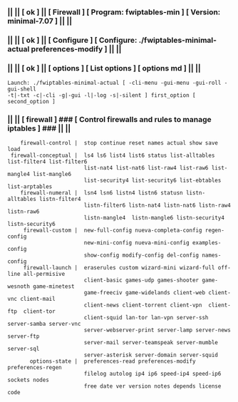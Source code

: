 ### || || [ ok ] || [ Firewall ] [ Program: fwiptables-min ] [ Version: minimal-7.07 ] || ||
### || || [ ok ] || [ Configure ] [ Configure: ./fwiptables-minimal-actual preferences-modify ] || ||
### || || [ ok ] || [ options ] [ List options ] [ options md ] || ||                                        
    Launch: ./fwiptables-minimal-actual [ -cli-menu -gui-menu -gui-roll -gui-shell                                        
    -t|-txt -c|-cli -g|-gui -l|-log -s|-silent ] first_option [ second_option ]                           
### || || [ firewall ]  ### [  Control firewalls and rules to manage iptables ] ### || ||             
        firewall-control |  stop continue reset names actual show save load                         
     firewall-conceptual |  ls4 ls6 list4 list6 status list-alltables list-filter4 list-filter6     
                            list-nat4 list-nat6 list-raw4 list-raw6 list-mangle4 list-mangle6       
                            list-security4 list-security6 list-ebtables list-arptables              
        firewall-numeral |  lsn4 lsn6 listn4 listn6 statusn listn-alltables listn-filter4           
                            listn-filter6 listn-nat4 listn-nat6 listn-raw4 listn-raw6               
                            listn-mangle4  listn-mangle6 listn-security4 listn-security6            
         firewall-custom |  new-full-config nueva-completa-config regen-config                      
                            new-mini-config nueva-mini-config examples-config                       
                            show-config modify-config del-config names-config                       
         firewall-launch |  eraserules custom wizard-mini wizard-full off-line all-permisive        
                            client-basic games-udp games-shooter game-wesnoth game-minetest         
                            game-freeciv game-widelands client-web client-vnc client-mail           
                            client-news client-torrent client-vpn  client-ftp  client-tor           
                            client-squid lan-tor lan-vpn server-ssh server-samba server-vnc         
                            server-webserver-print server-lamp server-news server-ftp               
                            server-mail server-teamspeak server-mumble server-sql                   
                            server-asterisk server-domain server-squid                              
           options-state |  preferences-read preferences-modify preferences-regen                   
                            filelog autolog ip4 ip6 speed-ip4 speed-ip6 sockets nodes               
                            free date ver version notes depends license code                        
